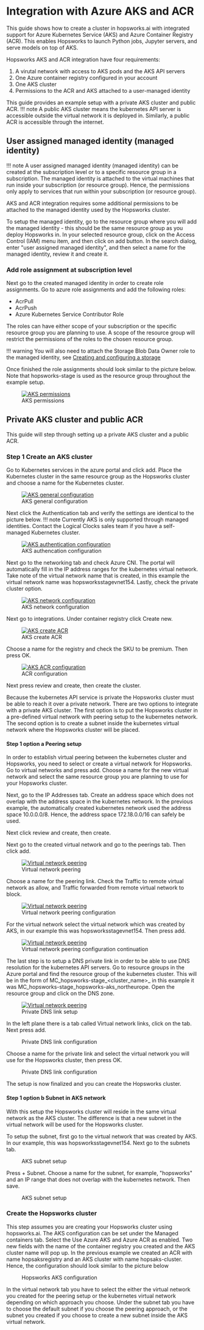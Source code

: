# Integration with Azure AKS and ACR

This guide shows how to create a cluster in hopsworks.ai with integrated support for Azure Kubernetes Service (AKS) and Azure Container Registry (ACR). This enables Hopsworks to launch Python jobs, Jupyter servers, and serve models on top of AKS.

Hopsworks AKS and ACR integration have four requirements:

1. A virutal network with access to AKS pods and the AKS API servers 
2. One Azure container registry configured in your account
3. One AKS cluster
4. Permissions to the ACR and AKS attached to a user-managed identity

This guide provides an example setup with a private AKS cluster and public ACR.
!!! note
A public AKS cluster means the kubernetes API server is accessible outside the virtual network it is deployed in. Similarly, a public ACR is accessible through the internet.


## User assigned managed identity (managed identity)

!!! note
A user assigned managed identity (managed identity) can be created at the subscription level or to a specific resource group in a subscription. The managed identity is attached to the virtual machines that run inside your subscription (or resource group). Hence, the permissions only apply to services that run within your subscription (or resource group). 

AKS and ACR integration requires some additional permissions to be attached to the managed identity used by the Hopsworks cluster. 

To setup the managed identity, go to the resource group where you will add the managed identity - this should be the same resource group as you deploy Hopsworks in. In your selected resource group, click on the Access Control (IAM) menu item, and then click on add button. In the search dialog, enter "user assigned managed identity", and then select a name for the managed identity, review it and create it.

### Add role assignment at subscription level

Next go to the created managed identity in order to create role assignments. Go to azure role assignments and add the following roles:

* AcrPull
* AcrPush
* Azure Kubernetes Service Contributor Role

The roles can have either scope of your subscription or the specific resource group you are planning to use. A scope of the resource group will restrict the permissions of the roles to the chosen resource group.

!!! warning
You will also need to attach the Storage Blob Data Owner role to the managed identity, see [Creating and configuring a storage](getting_started.md#step-2-creating-and-configuring-a-storage)

Once finished the role assignments should look similar to the picture below. Note that hopsworks-stage is used as the resource group throughout the example setup.

<p align="center">
  <figure>
    <a  href="../../../assets/images/hopsworksai/azure/aks-permissions.png">
      <img src="../../../assets/images/hopsworksai/azure/aks-permissions.png" alt="AKS permissions">
    </a>
    <figcaption>AKS permissions</figcaption>
  </figure>
</p>

## Private AKS cluster and public ACR

This guide will step through setting up a private AKS cluster and a public ACR. 

### Step 1 Create an AKS cluster
Go to Kubernetes services in the azure portal and click add. Place the Kubernetes cluster in the same resource group as the Hopsworks cluster and choose a name for the Kubernetes cluster.

<p align="center">
  <figure>
    <a  href="../../../assets/images/hopsworksai/azure/aks-base.png">
      <img src="../../../assets/images/hopsworksai/azure/aks-base.png" alt="AKS general configuration">
    </a>
    <figcaption>AKS general configuration</figcaption>
  </figure>
</p>

Next click the Authentication tab and verify the settings are identical to the picture below.
!!! note
Currently AKS is only supported through managed identities. Contact the Logical Clocks sales team if you have a self-managed Kubernetes cluster.

<p align="center">
  <figure>
    <a  href="../../../assets/images/hopsworksai/azure/aks-base.png">
      <img src="../../../assets/images/hopsworksai/azure/aks-base.png" alt="AKS authentication configuration">
    </a>
    <figcaption>AKS authencation configuration</figcaption>
  </figure>
</p>

Next go to the networking tab and check Azure CNI. The portal will automatically fill in the IP address ranges for the kubernetes virtual network. Take note of the virtual network name that is created, in this example the virtual network name was hopsworksstagevnet154. Lastly, check the private cluster option. 

<p align="center">
  <figure>
    <a  href="../../../assets/images/hopsworksai/azure/aks-base.png">
      <img src="../../../assets/images/hopsworksai/azure/aks-base.png" alt="AKS network configuration">
    </a>
    <figcaption>AKS network configuration</figcaption>
  </figure>
</p>

Next go to integrations. Under container registry click Create new. 

<p align="center">
  <figure>
    <a  href="../../../assets/images/hopsworksai/azure/aks-acr-create.png">
      <img src="../../../assets/images/hopsworksai/azure/aks-acr-create.png" alt="AKS create ACR">
    </a>
    <figcaption>AKS create ACR</figcaption>
  </figure>
</p>

Choose a name for the registry and check the SKU to be premium. Then press OK. 

<p align="center">
  <figure>
    <a  href="../../../assets/images/hopsworksai/azure/aks-acr.png">
      <img src="../../../assets/images/hopsworksai/azure/aks-acr.png" alt="AKS ACR configuration">
    </a>
    <figcaption>ACR configuration</figcaption>
  </figure>
</p>

Next press review and create, then create the cluster.

Because the kubernetes API service is private the Hopsworks cluster must be able to reach it over a private network. There are two options to integrate with a private AKS cluster. The first option is to put the Hopsworks cluster in a pre-defined virtual network with peering setup to the kubernetes network. The second option is to create a subnet inside the kubernetes virtual network where the Hopsworks cluster will be placed.

#### Step 1 option a Peering setup

In order to establish virtual peering between the kubernetes cluster and Hopsworks, you need to select or create a virtual network for Hopsworks. Go to virtual networks and press add.
Choose a name for the new virtual network and select the same resource group you are planning to use for your Hopsworks cluster.

Next, go to the IP Addresses tab. Create an address space which does not overlap with the address space in the kubernetes network. In the previous example, the automatically created kubernetes network used the address space 10.0.0.0/8. Hence, the address space 172.18.0.0/16 can safely be used.

Next click review and create, then create.

Next go to the created virtual network and go to the peerings tab. Then click add. 

<p align="center">
  <figure>
    <a  href="../../../assets/images/hopsworksai/azure/aks-peering.png">
      <img src="../../../assets/images/hopsworksai/azure/aks-peering.png" alt="Virtual network peering">
    </a>
    <figcaption>Virtual network peering</figcaption>
  </figure>
</p>

Choose a name for the peering link. Check the Traffic to remote virtual network as allow, and Traffic forwarded from remote virtual network to block.

<p align="center">
  <figure>
    <a  href="../../../assets/images/hopsworksai/azure/aks-peering1.png">
      <img src="../../../assets/images/hopsworksai/azure/aks-peering1.png" alt="Virtual network peering">
    </a>
    <figcaption>Virtual network peering configuration</figcaption>
  </figure>
</p>

For the virtual network select the virtual network which was created by AKS, in our example this was hopsworksstagevnet154. Then press add.

<p align="center">
  <figure>
    <a  href="../../../assets/images/hopsworksai/azure/aks-peering2.png">
      <img src="../../../assets/images/hopsworksai/azure/aks-peering2.png" alt="Virtual network peering">
    </a>
    <figcaption>Virtual network peering configuration continuation</figcaption>
  </figure>
</p>

The last step is to setup a DNS private link in order to be able to use DNS resolution for the kubernetes API servers. Go to resource groups in the Azure portal and find the resource group of the kubernetes cluster. This will be in the form of MC_hopsworks-stage_<cluster_name>_<region> in this example it was MC_hopsworks-stage_hopsworks-aks_northeurope. Open the resource group and click on the DNS zone.

<p align="center">
  <figure>
    <a  href="../../../assets/images/hopsworksai/azure/aks-private-dns.png">
      <img src="../../../assets/images/hopsworksai/azure/aks-private-dns.png" alt="Virtual network peering">
    </a>
    <figcaption>Private DNS link setup</figcaption>
  </figure>
</p>

In the left plane there is a tab called Virtual network links, click on the tab. Next press add.

<p align="center">
  <figure>
    <a  href="../../../assets/images/hopsworksai/azure/aks-vnet-link.png">
      <img src="../../../assets/images/hopsworksai/azure/aks-vnet-link.png" alt="">
    </a>
    <figcaption>Private DNS link configuration</figcaption>
  </figure>
</p>

Choose a name for the private link and select the virtual network you will use for the Hopsworks cluster, then press OK.

<p align="center">
  <figure>
    <a  href="../../../assets/images/hopsworksai/azure/aks-vnet-link-config.png">
      <img src="../../../assets/images/hopsworksai/azure/aks-vnet-link-config.png" alt="">
    </a>
    <figcaption>Private DNS link configuration</figcaption>
  </figure>
</p>

The setup is now finalized and you can create the Hopsworks cluster.

#### Step 1 option b Subnet in AKS network

With this setup the Hopsworks cluster will reside in the same virtual network as the AKS cluster. The difference is that a new subnet in the virtual network will be used for the Hopsworks cluster.

To setup the subnet, first go to the virtual network that was created by AKS. In our example, this was hopsworksstagevnet154. Next go to the subnets tab.

<p align="center">
  <figure>
    <a  href="../../../assets/images/hopsworksai/azure/aks-subnet.png">
      <img src="../../../assets/images/hopsworksai/azure/aks-subnet.png" alt="">
    </a>
    <figcaption>AKS subnet setup</figcaption>
  </figure>
</p>

Press + Subnet. Choose a name for the subnet, for example, "hopsworks" and an IP range that does not overlap with the kubernetes network. Then save.

<p align="center">
  <figure>
    <a  href="../../../assets/images/hopsworksai/azure/aks-subnet-config.png">
      <img src="../../../assets/images/hopsworksai/azure/aks-subnet-config.png" alt="">
    </a>
    <figcaption>AKS subnet setup</figcaption>
  </figure>
</p>

### Create the Hopsworks cluster

This step assumes you are creating your Hopsworks cluster using hopsworks.ai. The AKS configuration can be set under the Managed containers tab. Select the Use Azure AKS and Azure ACR as enabled. Two new fields with the name of the container registry you created and the AKS cluster name will pop up. In the previous example we created an ACR with name hopsaksregistry and an AKS cluster with name hopsaks-cluster. Hence, the configuration should look similar to the picture below

<p align="center">
  <figure>
    <a  href="../../../assets/images/hopsworksai/azure/aks-hops-config.png">
      <img src="../../../assets/images/hopsworksai/azure/aks-hops-config.png" alt="">
    </a>
    <figcaption>Hopsworks AKS configuration</figcaption>
  </figure>
</p>

In the virtual network tab you have to select the either the virtual network you created for the peering setup or the kubernetes virtual network depending on which approach you choose. Under the subnet tab you have to choose the default subnet if you choose the peering approach, or the subnet you created if you choose to create a new subnet inside the AKS virtual network.

